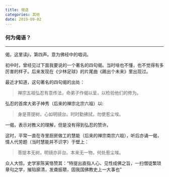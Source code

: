```yaml
---
title: 偈语
categories: 其他
date: 2019-09-02
---
```


### 何为偈语？
---

偈，这里读ji，第四声。意为佛经中的唱词。

初中时，曾经见过下面我要说的一个著名的四句偈。当时啥也不懂，也不觉得有多厉害的样子。后来发现在《少林足球》的片尾曲《踢出个未来》里出现过。

最近才知道，这句著名的四句偈的出处：
> 禅宗五祖弘忍有意传法，命弟子作偈以呈，以检验他们的修为。

弘忍的首席大弟子神秀（后来的禅宗北宗六祖）以:
> 身是菩提树，心如明镜台。时时勤拂拭，勿使惹尘埃。

一偈，表示对教义的理解，但是没有得到弘忍的赞许。

这时，平常一直在寺里厨房做工的慧能（后来的禅宗南宗六祖），听后亦诵一偈，情人代劳题（当时慧能并不识字）于壁上：
> 菩提本无树，明镜亦非台。本来无一物，何处惹尘埃。

众人大惊。史学家陈寅恪赞其：“特提出直指人心、见性成佛之旨，一扫僧徒繁琐章句之学，摧陷廓清，发聋振聩，固我国佛教史上一大事也”




